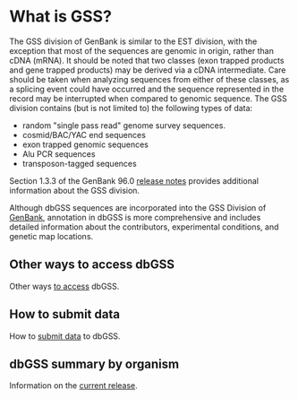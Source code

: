 # What is GSS?

The GSS division of GenBank is similar to the EST division, with the exception that most of the sequences are genomic in origin, rather than cDNA (mRNA). It should be noted that two classes (exon trapped products and gene trapped products) may be derived via a cDNA intermediate. Care should be taken when analyzing sequences from either of these classes, as a splicing event could have occurred and the sequence represented in the record may be interrupted when compared to genomic sequence. The GSS division contains (but is not limited to) the following types of data:

*   random "single pass read" genome survey sequences.
*   cosmid/BAC/YAC end sequences
*   exon trapped genomic sequences
*   Alu PCR sequences
*   transposon-tagged sequences

Section 1.3.3 of the GenBank 96.0 [release notes](ftp://ftp.ncbi.nih.gov/genbank/release.notes/gb96.release.notes) provides additional information about the GSS division.

Although dbGSS sequences are incorporated into the GSS Division of [GenBank](/~/genbank), annotation in dbGSS is more comprehensive and includes detailed information about the contributors, experimental conditions, and genetic map locations.

## Other ways to access dbGSS

Other ways [to access](/~/dbGSS/access.html) dbGSS.

## How to submit data

How to [submit data](/~/dbGSS/how_to_submit.html) to dbGSS.

## dbGSS summary by organism

Information on the [current release](/~/dbGSS/dbGSS_summary.html).



